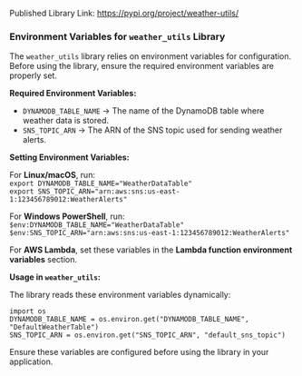 Published Library Link: https://pypi.org/project/weather-utils/

### Environment Variables for `weather_utils` Library  

The `weather_utils` library relies on environment variables for configuration. Before using the library, ensure the required environment variables are properly set.  

**Required Environment Variables:**  

- `DYNAMODB_TABLE_NAME` → The name of the DynamoDB table where weather data is stored.  
- `SNS_TOPIC_ARN` → The ARN of the SNS topic used for sending weather alerts.  

**Setting Environment Variables:**  

For **Linux/macOS**, run:  
`export DYNAMODB_TABLE_NAME="WeatherDataTable"`  
`export SNS_TOPIC_ARN="arn:aws:sns:us-east-1:123456789012:WeatherAlerts"`  

For **Windows PowerShell**, run:  
`$env:DYNAMODB_TABLE_NAME="WeatherDataTable"`  
`$env:SNS_TOPIC_ARN="arn:aws:sns:us-east-1:123456789012:WeatherAlerts"`  

For **AWS Lambda**, set these variables in the **Lambda function environment variables** section.  

**Usage in `weather_utils`:**  

The library reads these environment variables dynamically:  

`import os`  
`DYNAMODB_TABLE_NAME = os.environ.get("DYNAMODB_TABLE_NAME", "DefaultWeatherTable")`  
`SNS_TOPIC_ARN = os.environ.get("SNS_TOPIC_ARN", "default_sns_topic")`  

Ensure these variables are configured before using the library in your application.
